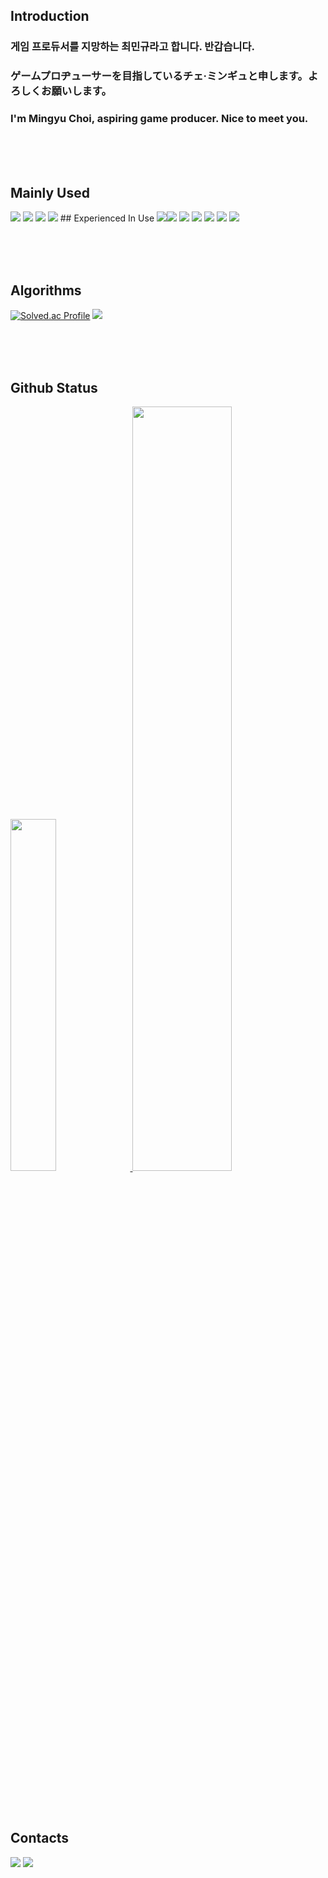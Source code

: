 <!--
**Mingyu0626/Mingyu0626** is a ✨ _special_ ✨ repository because its `README.md` (this file) appears on your GitHub profile.

Here are some ideas to get you started:

- 🔭 I’m currently working on ...
- 🌱 I’m currently learning ...
- 👯 I’m looking to collaborate on ...
- 🤔 I’m looking for help with ...
- 💬 Ask me about ...
- 📫 How to reach me: ...
- 😄 Pronouns: ...
- ⚡ Fun fact: ...
-->

## Introduction
### 게임 프로듀서를 지망하는 최민규라고 합니다. 반갑습니다.
### ゲームプロヂューサーを目指しているチェ·ミンギュと申します。よろしくお願いします。
### I'm Mingyu Choi, aspiring game producer. Nice to meet you.

<br/><br/><br/>

## Mainly Used
<img src="https://img.shields.io/badge/Unreal%20Engine-black?style=flat&logo=unrealengine&logoColor=0E1128"/>
<img src="https://img.shields.io/badge/Unity-black?style=flat&logo=unity&logoColor=000000"/>
<img src="https://img.shields.io/badge/C++-black?style=flat&logo=cplusplus&logoColor=00599C"/>
<img src="https://img.shields.io/badge/C\#-black?style=flat&logo=csharp&logoColor=512BD4"/>
## Experienced In Use
<img src="https://img.shields.io/badge/Android%20Studio-black?style=flat&logo=androidstudio&logoColor=3DDC84"/><img src="https://img.shields.io/badge/PyTorch-black?style=flat&logo=pytorch&logoColor=EE4C2C"/>
<img src="https://img.shields.io/badge/MySQL-black?style=flat&logo=mysql&logoColor=4479A1"/>
<img src="https://img.shields.io/badge/Google%20Colab-black?style=flat&logo=googlecolab&logoColor=F9AB00"/>
<img src="https://img.shields.io/badge/C-black?style=flat&logo=c&logoColor=A8B9CC"/>
<img src="https://img.shields.io/badge/Python-black?style=flat&logo=python&logoColor=3776AB"/>
<img src="https://img.shields.io/badge/Kotlin-black?style=flat&logo=kotlin&logoColor=7F52FF"/>

<br/><br/><br/>

## Algorithms
[![Solved.ac Profile](http://mazassumnida.wtf/api/v2/generate_badge?boj=mg010626)](https://solved.ac/mg010626/)
<img src="http://mazandi.herokuapp.com/api?handle={mg010626}&theme=warm"/>

<br/><br/><br/>

## Github Status
<a href="https://github.com/anuraghazra/github-readme-stats">
    <img src="https://github-readme-stats.vercel.app/api/top-langs/?username=Mingyu0626&layout=donut&show_icons=true&theme=material-palenight&hide_border=true&bg_color=20232a&icon_color=088A08&text_color=fff&title_color=088a08&count_private=true&exclude_repo=Face-Transfer-Application" width=38% />
</a>
<a href="https://github.com/anuraghazra/github-readme-stats">
  <img src="https://github-readme-stats.vercel.app/api?username=Mingyu0626&show_icons=true&theme=material-palenight&hide_border=true&bg_color=20232a&icon_color=088A08&text_color=fff&title_color=088A08&count_private=true" width=56% />
</a>

<br/><br/><br/>

## Contacts
<a href="https://www.instagram.com/choimingyu_0626/?hl=ko" target="_blank"><img src="https://img.shields.io/badge/Instagram-black?style=flat&logo=Instagram&logoColor=E4405F"/><a>
<a href="https://www.notion.so/Road-to-Game-Director-511cc09d996f4fe49cea907fb00a9f9a" target="_blank"><img src="https://img.shields.io/badge/Notion-white?style=flat&logo=Notion&logoColor=000000"/><a>

